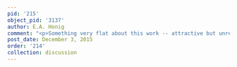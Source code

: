 ```yaml
---
pid: '215'
object_pid: '3137'
author: E.A. Honig
comment: "<p>Something very flat about this work -- attractive but unrefined.</p>"
post_date: December 3, 2015
order: '214'
collection: discussion
---
```

